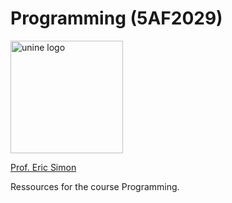# Programming (5AF2029)

<img src="https://www.unine.ch/files/live/sites/communication/files/Logos/2022/unine_logo_couleur.png" alt="unine logo" width="180px">

[Prof. Eric Simon](https://www.unine.ch/imi/en/home/equipe/eric-simon.html)

Ressources for the course Programming.
